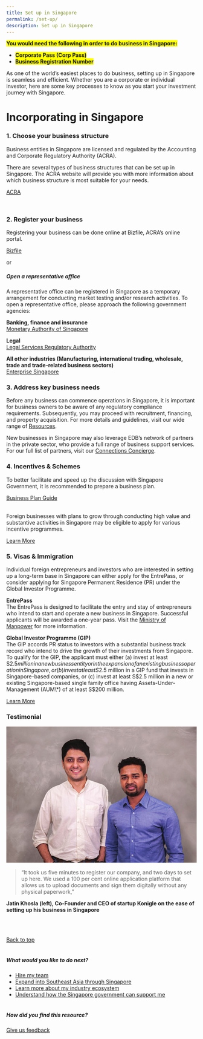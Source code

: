 ```yaml
---
title: Set up in Singapore
permalink: /set-up/
description: Set up in Singapore
---
```

<span style="background-color: #FFFF00">**You would need the following in order to do business in Singapore:**
	
*  <span style="background-color: #FFFF00">**Corporate Pass (Corp Pass)**
*   <span style="background-color: #FFFF00">**Business Registration Number**</span>


As one of the world’s easiest places to do business, setting up in Singapore is seamless and efficient. Whether you are a corporate or individual investor, here are some key processes to know as you start your investment journey with Singapore.


# Incorporating in Singapore

<h3>1. Choose your business structure</h3>

Business entities in Singapore are licensed and regulated by the Accounting and Corporate Regulatory Authority (ACRA).

There are several types of business structures that can be set up in Singapore. The ACRA website will provide you with more information about which business structure is most suitable for your needs.
			
[ACRA](https://www.acra.gov.sg/)

<br>
	
<h3>2. Register your business</h3>

Registering your business can be done online at Bizfile, ACRA’s online portal.
	
[Bizfile](https://www.bizfile.gov.sg/ngbbizfileinternet/faces/oracle/webcenter/portalapp/pages/BizfileHomepage.jspx?_afrWindowId=null&amp;_adf.ctrl-state=s37uihuo9_4)

or<br>
<h5>Open a representative office</h5>

A representative office can be registered in Singapore as a temporary arrangement for conducting market testing and/or research activities. To open a representative office, please approach the following government agencies:

<b>Banking, finance and insurance</b><br>
[Monetary Authority of Singapore](https://www.mas.gov.sg/)

<b>Legal</b><br>
[Legal Services Regulatory Authority](https://eservices.mlaw.gov.sg/LSRA/lsra-home)

<b>All other industries (Manufacturing, international trading, wholesale, trade and trade-related business sectors)</b><br>
[Enterprise Singapore](https://www.enterprisesg.gov.sg/e-services/representative-office/representative-office)

<h3>3. Address key business needs</h3>

Before any business can commence operations in Singapore, it is important for business owners to be aware of any regulatory compliance requirements. Subsequently, you may proceed with recruitment, financing, and property acquisition. For more details and guidelines, visit our wide range of 
[Resources](https://www.edb.gov.sg/en/useful-links.html).

New businesses in Singapore may also leverage EDB’s network of partners in the private sector, who provide a full range of business support services. For our full list of partners, visit our [Connections Concierge](https://www.edb.gov.sg/connections-concierge.html).


<h3>4. Incentives &amp; Schemes</h3>

To better facilitate and speed up the discussion with Singapore Government, it is recommended to prepare a business plan.<br>
	
[Business Plan Guide](https://www.edb.gov.sg/content/dam/edb-en/setting-up-in-singapore/how-to-set-up/Business%20Plan%20Guide.pdf)<br>
	<br>

Foreign businesses with plans to grow through conducting high value and substantive activities in Singapore may be eligible to apply for various incentive programmes.<br>
	
[Learn More](https://www.edb.gov.sg/en/how-we-help/incentives-and-schemes.html)

<h3>5. Visas &amp; Immigration</h3>

Individual foreign entrepreneurs and investors who are interested in setting up a long-term base in Singapore can either apply for the EntrePass, or consider applying for Singapore Permanent Residence (PR) under the Global Investor Programme.

<b>EntrePass </b><br>
The EntrePass is designed to facilitate the entry and stay of entrepreneurs who intend to start and operate a new business in Singapore.&nbsp;Successful applicants will be awarded a one-year pass. Visit the&nbsp;[Ministry of Manpower](http://www.mom.gov.sg/passes-and-permits/entrepass)&nbsp;for more information.

<b>Global Investor Programme (GIP) </b><br>
The GlP accords PR status to investors with a substantial business track record who intend to drive the growth of their investments from Singapore. To qualify for the GIP, the applicant must either (a) invest at least S$2.5 million in a new business entity or in the expansion of an existing business operation in Singapore, or (b) invest at least S$2.5 million in a GIP fund that invests in Singapore-based companies, or (c) invest at least S$2.5 million in a new or existing Singapore-based single family office having Assets-Under-Management (AUM\*) of at least S$200 million.&nbsp;

[Learn More](https://www.edb.gov.sg/en/how-we-help/global-investor-programme.html)

<h3>Testimonial</h3>

![](/images/Set-up-testimonial.png)
<br>
<blockquote>“It took us five minutes to register our company, and two days to set up here. We used a 100 per cent online application platform that allows us to upload documents and sign them digitally without any physical paperwork,”</blockquote>


<b>Jatin Khosla (left), Co-Founder and CEO of startup Konigle
on the ease of setting up his business in Singapore</b>
	
<br>
<br>
	

[Back to top](#incorporating-in-singapore)<br>
<br>
##### What would you like to do next?<br>
* [Hire my team](/configuration/hire/hiring-talent/)<br>
* [Expand into Southeast Asia through Singapore](/configuration/expand/grow-into-sea/)<br>
* [Learn more about my industry ecosystem](/configuration/industry-ecosystem/)<br>
* [Understand how the Singapore government can support me](/configuration/sg-go-support/)<br>
	<br>

##### How did you find this resource?
[Give us feedback](https://form.gov.sg/642693623cb98f001239be0d)</span></span>